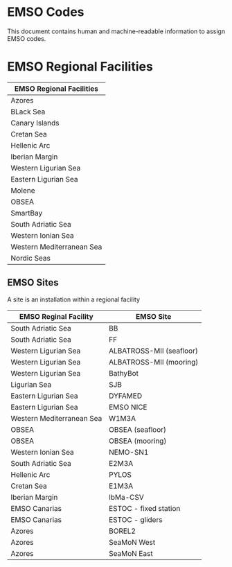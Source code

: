 # EMSO Codes #

This document contains human and machine-readable information to assign EMSO codes.

# EMSO Regional Facilities #
 | EMSO Regional Facilities  |  
 |---------------------------|
 | Azores                    | 
 | BLack Sea                 | 
 | Canary Islands            | 
 | Cretan Sea                | 
 | Hellenic Arc              | 
 | Iberian Margin            | 
 | Western Ligurian Sea      | 
 | Eastern Ligurian Sea      |
 | Molene                    | 
 | OBSEA                     | 
 | SmartBay                  | 
 | South Adriatic Sea        | 
 | Western Ionian Sea        | 
 | Western Mediterranean Sea |
 | Nordic Seas               |


## EMSO Sites ##
A site is an installation within a regional facility 

| EMSO Reginal Facility     | EMSO Site                |
|---------------------------|--------------------------|
| South Adriatic Sea        | BB                       |
| South Adriatic Sea        | FF                       |
| Western Ligurian Sea      | ALBATROSS-MII (seafloor) |
| Western Ligurian Sea      | ALBATROSS-MII (mooring)  |
| Western Ligurian Sea      | BathyBot                 |
| Ligurian Sea              | SJB                      |
| Eastern Ligurian Sea      | DYFAMED                  |
| Eastern Ligurian Sea      | EMSO NICE                |
| Western Mediterranean Sea | W1M3A                    |
| OBSEA                     | OBSEA (seafloor)         |
| OBSEA                     | OBSEA (mooring)          |
| Western Ionian Sea        | NEMO-SN1                 |
| South Adriatic Sea        | E2M3A                    |
| Hellenic Arc              | PYLOS                    |
| Cretan Sea                | E1M3A                    |
| Iberian Margin            | IbMa-CSV                 |
| EMSO Canarias             | ESTOC - fixed station    |
| EMSO Canarias             | ESTOC - gliders          |
| Azores                    | BOREL2                   |
| Azores                    | SeaMoN West              |
| Azores                    | SeaMoN East              |
